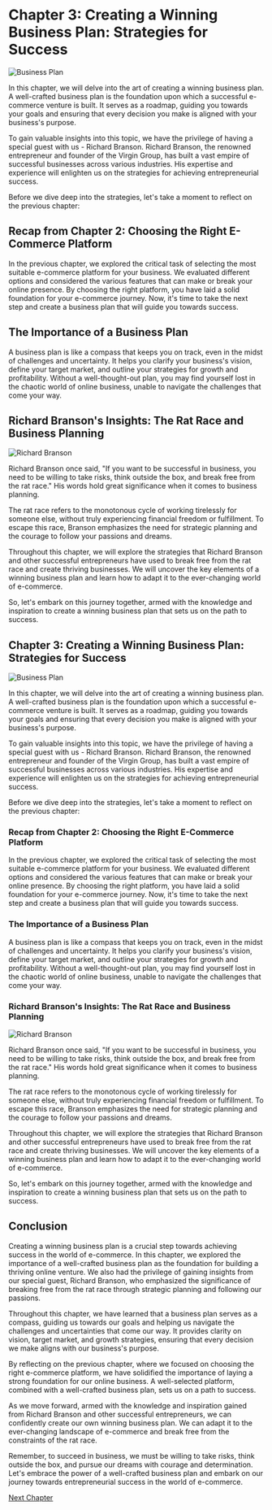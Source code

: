 # Chapter 3: Creating a Winning Business Plan: Strategies for Success

![Business Plan](business_plan.jpg)

In this chapter, we will delve into the art of creating a winning business plan. A well-crafted business plan is the foundation upon which a successful e-commerce venture is built. It serves as a roadmap, guiding you towards your goals and ensuring that every decision you make is aligned with your business's purpose.

To gain valuable insights into this topic, we have the privilege of having a special guest with us - Richard Branson. Richard Branson, the renowned entrepreneur and founder of the Virgin Group, has built a vast empire of successful businesses across various industries. His expertise and experience will enlighten us on the strategies for achieving entrepreneurial success.

Before we dive deep into the strategies, let's take a moment to reflect on the previous chapter:

## Recap from Chapter 2: Choosing the Right E-Commerce Platform

In the previous chapter, we explored the critical task of selecting the most suitable e-commerce platform for your business. We evaluated different options and considered the various features that can make or break your online presence. By choosing the right platform, you have laid a solid foundation for your e-commerce journey. Now, it's time to take the next step and create a business plan that will guide you towards success.

## The Importance of a Business Plan

A business plan is like a compass that keeps you on track, even in the midst of challenges and uncertainty. It helps you clarify your business's vision, define your target market, and outline your strategies for growth and profitability. Without a well-thought-out plan, you may find yourself lost in the chaotic world of online business, unable to navigate the challenges that come your way.

## Richard Branson's Insights: The Rat Race and Business Planning

![Richard Branson](richard_branson.jpg)

Richard Branson once said, "If you want to be successful in business, you need to be willing to take risks, think outside the box, and break free from the rat race." His words hold great significance when it comes to business planning.

The rat race refers to the monotonous cycle of working tirelessly for someone else, without truly experiencing financial freedom or fulfillment. To escape this race, Branson emphasizes the need for strategic planning and the courage to follow your passions and dreams.

Throughout this chapter, we will explore the strategies that Richard Branson and other successful entrepreneurs have used to break free from the rat race and create thriving businesses. We will uncover the key elements of a winning business plan and learn how to adapt it to the ever-changing world of e-commerce.

So, let's embark on this journey together, armed with the knowledge and inspiration to create a winning business plan that sets us on the path to success.
## Chapter 3: Creating a Winning Business Plan: Strategies for Success

![Business Plan](business_plan.jpg)

In this chapter, we will delve into the art of creating a winning business plan. A well-crafted business plan is the foundation upon which a successful e-commerce venture is built. It serves as a roadmap, guiding you towards your goals and ensuring that every decision you make is aligned with your business's purpose.

To gain valuable insights into this topic, we have the privilege of having a special guest with us - Richard Branson. Richard Branson, the renowned entrepreneur and founder of the Virgin Group, has built a vast empire of successful businesses across various industries. His expertise and experience will enlighten us on the strategies for achieving entrepreneurial success.

Before we dive deep into the strategies, let's take a moment to reflect on the previous chapter:

### Recap from Chapter 2: Choosing the Right E-Commerce Platform

In the previous chapter, we explored the critical task of selecting the most suitable e-commerce platform for your business. We evaluated different options and considered the various features that can make or break your online presence. By choosing the right platform, you have laid a solid foundation for your e-commerce journey. Now, it's time to take the next step and create a business plan that will guide you towards success.

### The Importance of a Business Plan

A business plan is like a compass that keeps you on track, even in the midst of challenges and uncertainty. It helps you clarify your business's vision, define your target market, and outline your strategies for growth and profitability. Without a well-thought-out plan, you may find yourself lost in the chaotic world of online business, unable to navigate the challenges that come your way.

### Richard Branson's Insights: The Rat Race and Business Planning

![Richard Branson](richard_branson.jpg)

Richard Branson once said, "If you want to be successful in business, you need to be willing to take risks, think outside the box, and break free from the rat race." His words hold great significance when it comes to business planning.

The rat race refers to the monotonous cycle of working tirelessly for someone else, without truly experiencing financial freedom or fulfillment. To escape this race, Branson emphasizes the need for strategic planning and the courage to follow your passions and dreams.

Throughout this chapter, we will explore the strategies that Richard Branson and other successful entrepreneurs have used to break free from the rat race and create thriving businesses. We will uncover the key elements of a winning business plan and learn how to adapt it to the ever-changing world of e-commerce.

So, let's embark on this journey together, armed with the knowledge and inspiration to create a winning business plan that sets us on the path to success.
## Conclusion

Creating a winning business plan is a crucial step towards achieving success in the world of e-commerce. In this chapter, we explored the importance of a well-crafted business plan as the foundation for building a thriving online venture. We also had the privilege of gaining insights from our special guest, Richard Branson, who emphasized the significance of breaking free from the rat race through strategic planning and following our passions.

Throughout this chapter, we have learned that a business plan serves as a compass, guiding us towards our goals and helping us navigate the challenges and uncertainties that come our way. It provides clarity on vision, target market, and growth strategies, ensuring that every decision we make aligns with our business's purpose.

By reflecting on the previous chapter, where we focused on choosing the right e-commerce platform, we have solidified the importance of laying a strong foundation for our online business. A well-selected platform, combined with a well-crafted business plan, sets us on a path to success.

As we move forward, armed with the knowledge and inspiration gained from Richard Branson and other successful entrepreneurs, we can confidently create our own winning business plan. We can adapt it to the ever-changing landscape of e-commerce and break free from the constraints of the rat race.

Remember, to succeed in business, we must be willing to take risks, think outside the box, and pursue our dreams with courage and determination. Let's embrace the power of a well-crafted business plan and embark on our journey towards entrepreneurial success in the world of e-commerce.


[Next Chapter](04_Chapter04.md)